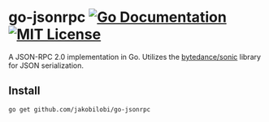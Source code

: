 # go-jsonrpc [![Go Documentation](http://img.shields.io/badge/go-documentation-blue.svg?style=flat-square)][godocs] [![MIT License](http://img.shields.io/badge/license-MIT-blue.svg?style=flat-square)][license]

[godocs]: http://godoc.org/github.com/jakobilobi/go-jsonrpc
[license]: /LICENSE

A JSON-RPC 2.0 implementation in Go. Utilizes the [bytedance/sonic](https://github.com/bytedance/sonic) library for JSON serialization.

## Install

```bash
go get github.com/jakobilobi/go-jsonrpc
```
